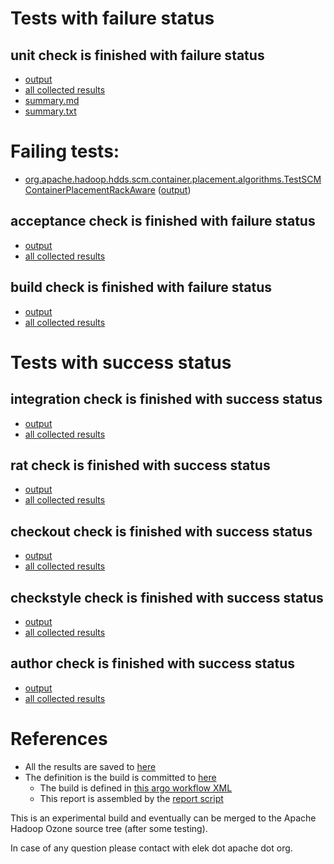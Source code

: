 # Tests with failure status

## unit check is finished with failure status

   * [output](https://raw.githubusercontent.com/elek/ozone-ci-q4/master/pr/pr-hdds1737-94rkn/unit/output.log)
   * [all collected results](https://github.com/elek/ozone-ci-q4/tree/master/pr/pr-hdds1737-94rkn/unit)
   * [summary.md](https://github.com/elek/ozone-ci-q4/tree/master/pr/pr-hdds1737-94rkn/unit/summary.md)
   * [summary.txt](https://github.com/elek/ozone-ci-q4/tree/master/pr/pr-hdds1737-94rkn/unit/summary.txt)

# Failing tests: 

 * [org.apache.hadoop.hdds.scm.container.placement.algorithms.TestSCMContainerPlacementRackAware](hadoop-hdds/server-scm/org.apache.hadoop.hdds.scm.container.placement.algorithms.TestSCMContainerPlacementRackAware.txt) ([output](hadoop-hdds/server-scm/org.apache.hadoop.hdds.scm.container.placement.algorithms.TestSCMContainerPlacementRackAware-output.txt))

## acceptance check is finished with failure status

   * [output](https://raw.githubusercontent.com/elek/ozone-ci-q4/master/pr/pr-hdds1737-94rkn/acceptance/output.log)
   * [all collected results](https://github.com/elek/ozone-ci-q4/tree/master/pr/pr-hdds1737-94rkn/acceptance)


## build check is finished with failure status

   * [output](https://raw.githubusercontent.com/elek/ozone-ci-q4/master/pr/pr-hdds1737-94rkn/build/output.log)
   * [all collected results](https://github.com/elek/ozone-ci-q4/tree/master/pr/pr-hdds1737-94rkn/build)



# Tests with success status

## integration check is finished with success status

   * [output](https://raw.githubusercontent.com/elek/ozone-ci-q4/master/pr/pr-hdds1737-94rkn/integration/output.log)
   * [all collected results](https://github.com/elek/ozone-ci-q4/tree/master/pr/pr-hdds1737-94rkn/integration)


## rat check is finished with success status

   * [output](https://raw.githubusercontent.com/elek/ozone-ci-q4/master/pr/pr-hdds1737-94rkn/rat/output.log)
   * [all collected results](https://github.com/elek/ozone-ci-q4/tree/master/pr/pr-hdds1737-94rkn/rat)


## checkout check is finished with success status

   * [output](https://raw.githubusercontent.com/elek/ozone-ci-q4/master/pr/pr-hdds1737-94rkn/checkout/output.log)
   * [all collected results](https://github.com/elek/ozone-ci-q4/tree/master/pr/pr-hdds1737-94rkn/checkout)


## checkstyle check is finished with success status

   * [output](https://raw.githubusercontent.com/elek/ozone-ci-q4/master/pr/pr-hdds1737-94rkn/checkstyle/output.log)
   * [all collected results](https://github.com/elek/ozone-ci-q4/tree/master/pr/pr-hdds1737-94rkn/checkstyle)


## author check is finished with success status

   * [output](https://raw.githubusercontent.com/elek/ozone-ci-q4/master/pr/pr-hdds1737-94rkn/author/output.log)
   * [all collected results](https://github.com/elek/ozone-ci-q4/tree/master/pr/pr-hdds1737-94rkn/author)




# References

 * All the results are saved to [here](https://github.com/elek/ozone-ci-q4/tree/master/pr/pr-hdds1737-94rkn/)
 * The definition is the build is committed to [here](https://github.com/elek/argo-ozone)
    * The build is defined in [this argo workflow XML](https://github.com/elek/argo-ozone/blob/master/ozone-build.yaml)
    * This report is assembled by the [report script](https://github.com/elek/argo-ozone/blob/master/scripts/report.sh)

This is an experimental build and eventually can be merged to the Apache Hadoop Ozone source tree (after some testing).

In case of any question please contact with elek dot apache dot org.
